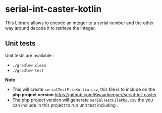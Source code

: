 # serial-int-caster-kotlin

This Library allows to encode an integer to a serial number and the other way around decode it to retrieve the integer.

## Unit tests

 Unit tests are available :
 - `./gradlew clean`
 - `./gradlew test`

 **Note**
  - This will create `serialTestFileKotlin.csv`, this file is to include on the **php project version** https://github.com/Kwaadpepper/serial-int-caster
 - The php project version will generate `serialTestFilePhp.csv` the you can include in this project to run unit test including .